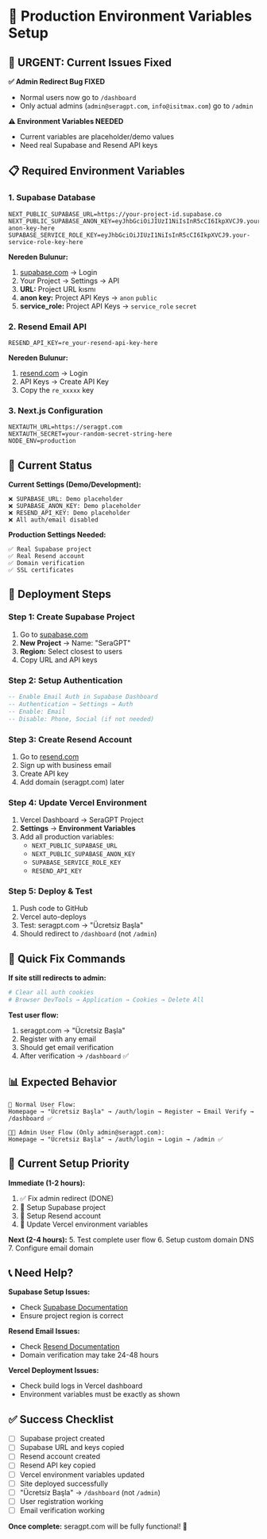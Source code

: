 # 🔧 Production Environment Variables Setup

## 🚨 URGENT: Current Issues Fixed

**✅ Admin Redirect Bug FIXED**
- Normal users now go to `/dashboard`
- Only actual admins (`admin@seragpt.com`, `info@isitmax.com`) go to `/admin`

**⚠️ Environment Variables NEEDED**
- Current variables are placeholder/demo values
- Need real Supabase and Resend API keys

## 📋 Required Environment Variables

### 1. Supabase Database
```env
NEXT_PUBLIC_SUPABASE_URL=https://your-project-id.supabase.co
NEXT_PUBLIC_SUPABASE_ANON_KEY=eyJhbGciOiJIUzI1NiIsInR5cCI6IkpXVCJ9.your-anon-key-here
SUPABASE_SERVICE_ROLE_KEY=eyJhbGciOiJIUzI1NiIsInR5cCI6IkpXVCJ9.your-service-role-key-here
```

**Nereden Bulunur:**
1. [supabase.com](https://supabase.com) → Login
2. Your Project → Settings → API
3. **URL:** Project URL kısmı
4. **anon key:** Project API Keys → `anon` `public`
5. **service_role:** Project API Keys → `service_role` `secret`

### 2. Resend Email API
```env
RESEND_API_KEY=re_your-resend-api-key-here
```

**Nereden Bulunur:**
1. [resend.com](https://resend.com) → Login
2. API Keys → Create API Key
3. Copy the `re_xxxxx` key

### 3. Next.js Configuration
```env
NEXTAUTH_URL=https://seragpt.com
NEXTAUTH_SECRET=your-random-secret-string-here
NODE_ENV=production
```

## 🔄 Current Status

**Current Settings (Demo/Development):**
```
❌ SUPABASE_URL: Demo placeholder
❌ SUPABASE_ANON_KEY: Demo placeholder  
❌ RESEND_API_KEY: Demo placeholder
❌ All auth/email disabled
```

**Production Settings Needed:**
```
✅ Real Supabase project
✅ Real Resend account
✅ Domain verification
✅ SSL certificates
```

## 🚀 Deployment Steps

### Step 1: Create Supabase Project
1. Go to [supabase.com](https://supabase.com)
2. **New Project** → Name: "SeraGPT"
3. **Region:** Select closest to users
4. Copy URL and API keys

### Step 2: Setup Authentication
```sql
-- Enable Email Auth in Supabase Dashboard
-- Authentication → Settings → Auth
-- Enable: Email
-- Disable: Phone, Social (if not needed)
```

### Step 3: Create Resend Account
1. Go to [resend.com](https://resend.com)
2. Sign up with business email
3. Create API key
4. Add domain (seragpt.com) later

### Step 4: Update Vercel Environment
1. Vercel Dashboard → SeraGPT Project
2. **Settings** → **Environment Variables**
3. Add all production variables:
   - `NEXT_PUBLIC_SUPABASE_URL`
   - `NEXT_PUBLIC_SUPABASE_ANON_KEY`
   - `SUPABASE_SERVICE_ROLE_KEY`
   - `RESEND_API_KEY`

### Step 5: Deploy & Test
1. Push code to GitHub
2. Vercel auto-deploys
3. Test: seragpt.com → "Ücretsiz Başla"
4. Should redirect to `/dashboard` (not `/admin`)

## 🔧 Quick Fix Commands

**If site still redirects to admin:**
```bash
# Clear all auth cookies
# Browser DevTools → Application → Cookies → Delete All
```

**Test user flow:**
1. seragpt.com → "Ücretsiz Başla"
2. Register with any email
3. Should get email verification
4. After verification → `/dashboard` ✅

## 📊 Expected Behavior

```
👤 Normal User Flow:
Homepage → "Ücretsiz Başla" → /auth/login → Register → Email Verify → /dashboard ✅

👨‍💼 Admin User Flow (Only admin@seragpt.com):
Homepage → "Ücretsiz Başla" → /auth/login → Login → /admin ✅
```

## 🚨 Current Setup Priority

**Immediate (1-2 hours):**
1. ✅ Fix admin redirect (DONE)
2. 🔄 Setup Supabase project
3. 🔄 Setup Resend account
4. 🔄 Update Vercel environment variables

**Next (2-4 hours):**
5. Test complete user flow
6. Setup custom domain DNS
7. Configure email domain

## 📞 Need Help?

**Supabase Setup Issues:**
- Check [Supabase Documentation](https://supabase.com/docs)
- Ensure project region is correct

**Resend Email Issues:**
- Check [Resend Documentation](https://resend.com/docs)
- Domain verification may take 24-48 hours

**Vercel Deployment Issues:**
- Check build logs in Vercel dashboard
- Environment variables must be exactly as shown

## ✅ Success Checklist

- [ ] Supabase project created
- [ ] Supabase URL and keys copied
- [ ] Resend account created  
- [ ] Resend API key copied
- [ ] Vercel environment variables updated
- [ ] Site deployed successfully
- [ ] "Ücretsiz Başla" → `/dashboard` (not `/admin`)
- [ ] User registration working
- [ ] Email verification working

**Once complete:** seragpt.com will be fully functional! 🎉
